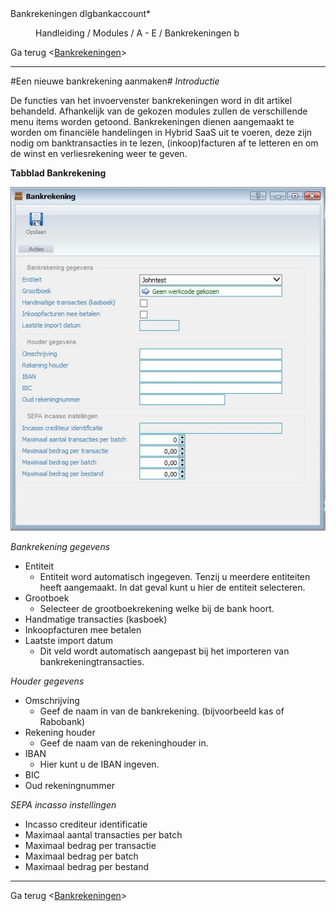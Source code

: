 
<properties>
	<page>
		<title>Bankrekeningen</title>
		<description>Bankrekeningen</description>
		<context>dlgbankaccount*</context>
	</page>
	<menu>
		<position>Handleiding / Modules / A - E / Bankrekeningen </position> 
		<title>Bankrekening aanmaken</title>
		<sort>b</sort>
	</menu>
</properties>

Ga terug <[Bankrekeningen](http://hybridsaas.support/pages/handleiding/modules/A-E/bankrekeningen/Introductie)> 

----------

#Een nieuwe bankrekening aanmaken#
*Introductie*

De functies van het invoervenster bankrekeningen word in dit artikel behandeld. Afhankelijk van de gekozen modules zullen de verschillende menu items worden getoond.
Bankrekeningen dienen aangemaakt te worden om financiële handelingen in Hybrid SaaS uit te voeren, deze zijn nodig om banktransacties in te lezen, (inkoop)facturen af te letteren en om de winst en verliesrekening weer te geven.

**Tabblad Bankrekening**

![](images/Bankrekening.JPG)

*Bankrekening gegevens*

- Entiteit
	- Entiteit word automatisch ingegeven. Tenzij u meerdere entiteiten heeft aangemaakt. In dat geval kunt u hier de entiteit selecteren.
- Grootboek
	- Selecteer de grootboekrekening welke bij de bank hoort.
- Handmatige transacties (kasboek)
- Inkoopfacturen mee betalen
- Laatste import datum
	- Dit veld wordt automatisch aangepast bij het importeren van bankrekeningtransacties.

*Houder gegevens*

- Omschrijving
	- Geef de naam in van de bankrekening. (bijvoorbeeld kas of Rabobank)
- Rekening houder
	- Geef de naam van de rekeninghouder in.
- IBAN
	- Hier kunt u de IBAN ingeven.
- BIC
- Oud rekeningnummer

*SEPA incasso instellingen*

- Incasso crediteur identificatie
- Maximaal aantal transacties per batch
- Maximaal bedrag per transactie
- Maximaal bedrag per batch
- Maximaal bedrag per bestand



----------

Ga terug <[Bankrekeningen](http://hybridsaas.support/pages/handleiding/modules/A-E/bankrekeningen/Introductie)> 